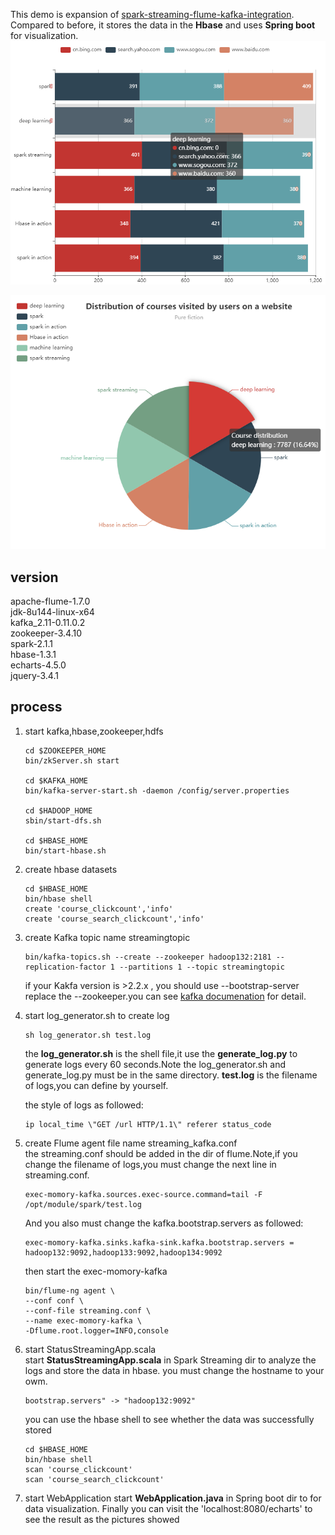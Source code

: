 This demo is expansion of [spark-streaming-flume-kafka-integration](https://github.com/XiaoQQin/spark_streaming-flume-kafka-integration).
Compared to before, it stores the data in the **Hbase** and uses **Spring boot** for visualization.  
![p_1](../pictures/website_traffic_2.PNG#pic_center)  

![p_2](../pictures/website_traffic_3.PNG#pic_center)

## version
apache-flume-1.7.0  
jdk-8u144-linux-x64  
kafka_2.11-0.11.0.2  
zookeeper-3.4.10  
spark-2.1.1  
hbase-1.3.1  
echarts-4.5.0  
jquery-3.4.1

## process
1. start kafka,hbase,zookeeper,hdfs
   ```
   cd $ZOOKEEPER_HOME
   bin/zkServer.sh start
   
   cd $KAFKA_HOME
   bin/kafka-server-start.sh -daemon /config/server.properties
   
   cd $HADOOP_HOME
   sbin/start-dfs.sh
   
   cd $HBASE_HOME
   bin/start-hbase.sh
   ```
2. create hbase datasets
   ```
   cd $HBASE_HOME
   bin/hbase shell
   create 'course_clickcount','info'
   create 'course_search_clickcount','info'
   ```
3. create Kafka topic name streamingtopic
   ```
   bin/kafka-topics.sh --create --zookeeper hadoop132:2181 --replication-factor 1 --partitions 1 --topic streamingtopic
   ```
   if your Kakfa version is >2.2.x , you should use --bootstrap-server replace the --zookeeper.you can see [kafka documenation](http://kafka.apache.org/documentation/) for detail.
  
  
4. start log_generator.sh  to create log
   ```
   sh log_generator.sh test.log
   ```
   the **log_generator.sh** is the shell file,it use the **generate_log.py** to  generate logs every 60 seconds.Note the log_generator.sh
   and generate_log.py must be in the same directory. **test.log** is the filename of logs,you can define by yourself.    
   
   the style of logs as followed:  
   ```
   ip local_time \"GET /url HTTP/1.1\" referer status_code
   ```
5. create Flume agent file name streaming_kafka.conf  
   the streaming.conf should be added in the dir of flume.Note,if you change the filename of logs,you must change the next line in  streaming.conf.  
     ```
     exec-momory-kafka.sources.exec-source.command=tail -F /opt/module/spark/test.log
     ```
    And you also must change the kafka.bootstrap.servers as followed:
    ```
    exec-momory-kafka.sinks.kafka-sink.kafka.bootstrap.servers = hadoop132:9092,hadoop133:9092,hadoop134:9092
    ```
    then start the exec-momory-kafka
    ```
    bin/flume-ng agent \
    --conf conf \
    --conf-file streaming.conf \
    --name exec-momory-kafka \
    -Dflume.root.logger=INFO,console
    ```
 6. start StatusStreamingApp.scala   
    start **StatusStreamingApp.scala** in Spark Streaming dir to analyze the logs and store the data in hbase.  you must change the hostname to your owm. 
    ```
    bootstrap.servers" -> "hadoop132:9092"
    ```
    you can use the hbase shell to see whether the data was successfully stored
    ```
    cd $HBASE_HOME
    bin/hbase shell
    scan 'course_clickcount'
    scan 'course_search_clickcount'
    ```
 7. start WebApplication 
    start **WebApplication.java** in Spring boot dir to for data visualization.
    Finally you can visit the 'localhost:8080/echarts' to see the result as the pictures showed
